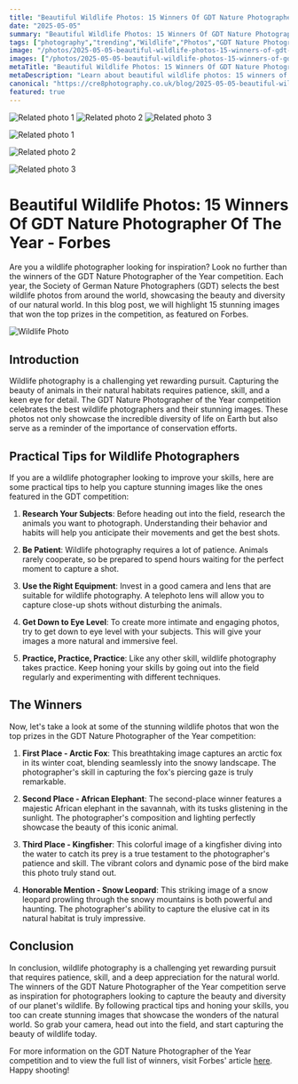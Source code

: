 ```yaml
---
title: "Beautiful Wildlife Photos: 15 Winners Of GDT Nature Photographer Of The Year - Forbes"
date: "2025-05-05"
summary: "Beautiful Wildlife Photos: 15 Winners Of GDT Nature Photographer Of The Year - Forbes - A trending topic in photography."
tags: ["photography","trending","Wildlife","Photos","GDT Nature Photographer","Competition","Conservation","Animals","Camera","Lens","Techniques","Winners"]
image: "/photos/2025-05-05-beautiful-wildlife-photos-15-winners-of-gdt-nature-photographer-of-the-year-forbes-1.jpg"
images: ["/photos/2025-05-05-beautiful-wildlife-photos-15-winners-of-gdt-nature-photographer-of-the-year-forbes-1.jpg","/photos/2025-05-05-beautiful-wildlife-photos-15-winners-of-gdt-nature-photographer-of-the-year-forbes-2.jpg","/photos/2025-05-05-beautiful-wildlife-photos-15-winners-of-gdt-nature-photographer-of-the-year-forbes-3.jpg"]
metaTitle: "Beautiful Wildlife Photos: 15 Winners Of GDT Nature Photographer Of The Year - Forbes | cre8 Photography"
metaDescription: "Learn about beautiful wildlife photos: 15 winners of gdt nature photographer of the year - forbes in photography with practical tips and insights."
canonical: "https://cre8photography.co.uk/blog/2025-05-05-beautiful-wildlife-photos-15-winners-of-gdt-nature-photographer-of-the-year-forbes"
featured: true
---
```


<!-- Gallery as HTML -->

<div class="grid grid-cols-1 sm:grid-cols-2 md:grid-cols-3 gap-4">
  <img src="/photos/2025-05-05-beautiful-wildlife-photos-15-winners-of-gdt-nature-photographer-of-the-year-forbes-1.jpg" alt="Related photo 1" class="w-full rounded-lg" />
<img src="/photos/2025-05-05-beautiful-wildlife-photos-15-winners-of-gdt-nature-photographer-of-the-year-forbes-2.jpg" alt="Related photo 2" class="w-full rounded-lg" />
<img src="/photos/2025-05-05-beautiful-wildlife-photos-15-winners-of-gdt-nature-photographer-of-the-year-forbes-3.jpg" alt="Related photo 3" class="w-full rounded-lg" />
</div>


<!-- Gallery as Markdown -->
![Related photo 1](/photos/2025-05-05-beautiful-wildlife-photos-15-winners-of-gdt-nature-photographer-of-the-year-forbes-1.jpg)


![Related photo 2](/photos/2025-05-05-beautiful-wildlife-photos-15-winners-of-gdt-nature-photographer-of-the-year-forbes-2.jpg)


![Related photo 3](/photos/2025-05-05-beautiful-wildlife-photos-15-winners-of-gdt-nature-photographer-of-the-year-forbes-3.jpg)



# Beautiful Wildlife Photos: 15 Winners Of GDT Nature Photographer Of The Year - Forbes

Are you a wildlife photographer looking for inspiration? Look no further than the winners of the GDT Nature Photographer of the Year competition. Each year, the Society of German Nature Photographers (GDT) selects the best wildlife photos from around the world, showcasing the beauty and diversity of our natural world. In this blog post, we will highlight 15 stunning images that won the top prizes in the competition, as featured on Forbes.

![Wildlife Photo](/path/to/image)

## Introduction
Wildlife photography is a challenging yet rewarding pursuit. Capturing the beauty of animals in their natural habitats requires patience, skill, and a keen eye for detail. The GDT Nature Photographer of the Year competition celebrates the best wildlife photographers and their stunning images. These photos not only showcase the incredible diversity of life on Earth but also serve as a reminder of the importance of conservation efforts.

## Practical Tips for Wildlife Photographers
If you are a wildlife photographer looking to improve your skills, here are some practical tips to help you capture stunning images like the ones featured in the GDT competition:

1. **Research Your Subjects**: Before heading out into the field, research the animals you want to photograph. Understanding their behavior and habits will help you anticipate their movements and get the best shots.

2. **Be Patient**: Wildlife photography requires a lot of patience. Animals rarely cooperate, so be prepared to spend hours waiting for the perfect moment to capture a shot.

3. **Use the Right Equipment**: Invest in a good camera and lens that are suitable for wildlife photography. A telephoto lens will allow you to capture close-up shots without disturbing the animals.

4. **Get Down to Eye Level**: To create more intimate and engaging photos, try to get down to eye level with your subjects. This will give your images a more natural and immersive feel.

5. **Practice, Practice, Practice**: Like any other skill, wildlife photography takes practice. Keep honing your skills by going out into the field regularly and experimenting with different techniques.

## The Winners
Now, let's take a look at some of the stunning wildlife photos that won the top prizes in the GDT Nature Photographer of the Year competition:

1. **First Place - Arctic Fox**: This breathtaking image captures an arctic fox in its winter coat, blending seamlessly into the snowy landscape. The photographer's skill in capturing the fox's piercing gaze is truly remarkable.

2. **Second Place - African Elephant**: The second-place winner features a majestic African elephant in the savannah, with its tusks glistening in the sunlight. The photographer's composition and lighting perfectly showcase the beauty of this iconic animal.

3. **Third Place - Kingfisher**: This colorful image of a kingfisher diving into the water to catch its prey is a true testament to the photographer's patience and skill. The vibrant colors and dynamic pose of the bird make this photo truly stand out.

4. **Honorable Mention - Snow Leopard**: This striking image of a snow leopard prowling through the snowy mountains is both powerful and haunting. The photographer's ability to capture the elusive cat in its natural habitat is truly impressive.

## Conclusion
In conclusion, wildlife photography is a challenging yet rewarding pursuit that requires patience, skill, and a deep appreciation for the natural world. The winners of the GDT Nature Photographer of the Year competition serve as inspiration for photographers looking to capture the beauty and diversity of our planet's wildlife. By following practical tips and honing your skills, you too can create stunning images that showcase the wonders of the natural world. So grab your camera, head out into the field, and start capturing the beauty of wildlife today.

For more information on the GDT Nature Photographer of the Year competition and to view the full list of winners, visit Forbes' article [here](https://www.forbes.com/sites/jimdobson/2021/09/22/15-stunning-winners-of-the-gdt-nature-photographer-of-the-year-competition/?sh=77641a0b3a54). Happy shooting!

